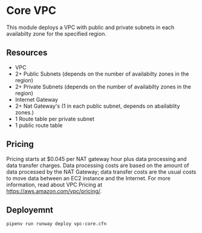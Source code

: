 # Core VPC

This module deploys a VPC with public and private subnets in each availabilty zone for the specified region.

## Resources

- VPC
- 2+ Public Subnets (depends on the number of availabilty zones in the region)
- 2+ Private Subnets (depends on the number of availabilty zones in the region)
- Internet Gateway
- 2+ Nat Gateway's (1 in each public subnet, depends on abailablity zones.)
- 1 Route table per private subnet
- 1 public route table

## Pricing

Pricing starts at \$0.045 per NAT gateway hour plus data processing and data transfer charges. Data processing costs are based on the amount of data processed by the NAT Gateway; data transfer costs are the usual costs to move data between an EC2 instance and the Internet. For more information, read about VPC Pricing at https://aws.amazon.com/vpc/pricing/.

## Deployemnt

```bash
pipenv run runway deploy vpc-core.cfn
```
